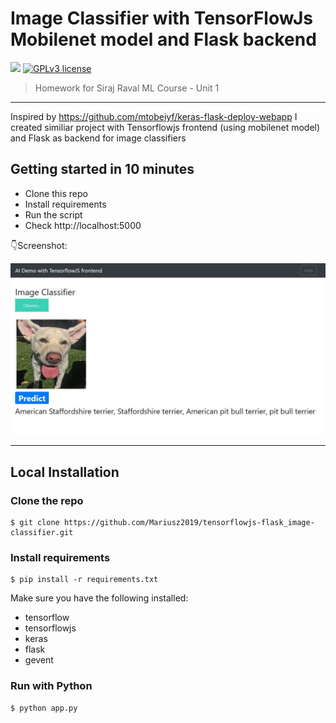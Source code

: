 # Image Classifier with TensorFlowJs Mobilenet model and Flask backend

[![](https://img.shields.io/badge/python-2.7%2C%203.5%2B-green.svg)]()
[![GPLv3 license](https://img.shields.io/badge/License-GPLv3-blue.svg)](http://perso.crans.org/besson/LICENSE.html)

> Homework for Siraj Raval ML Course - Unit 1

------------------

Inspired by https://github.com/mtobeiyf/keras-flask-deploy-webapp I created similiar project with Tensorflowjs frontend (using mobilenet model) and Flask as backend for image classifiers

## Getting started in 10 minutes

- Clone this repo 
- Install requirements
- Run the script
- Check http://localhost:5000


:point_down:Screenshot:

<p align="center">
  <img src=https://github.com/Mariusz2019/tensorflowjs-flask-image-classifier/blob/master/pictures/sr_u1_2.JPG" width="600px" alt="">
</p>

------------------


## Local Installation

### Clone the repo
```shell
$ git clone https://github.com/Mariusz2019/tensorflowjs-flask_image-classifier.git
```

### Install requirements

```shell
$ pip install -r requirements.txt
```

Make sure you have the following installed:
- tensorflow
- tensorflowjs
- keras
- flask
- gevent

### Run with Python


```shell
$ python app.py
```
